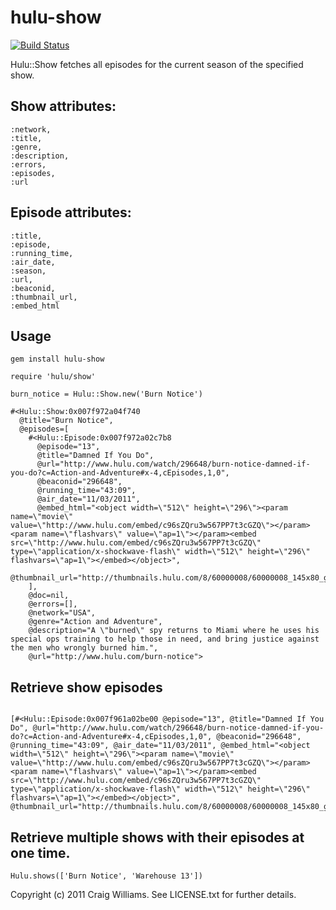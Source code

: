 # hulu-show

[![Build Status](https://secure.travis-ci.org/CraigWilliams/hulu-show.png)](http://travis-ci.org/CraigWilliams/hulu-show)

Hulu::Show fetches all episodes for the current season of the specified show.

## Show attributes:

    :network,
    :title,
    :genre,
    :description,
    :errors,
    :episodes,
    :url

## Episode attributes:

    :title,
    :episode,
    :running_time,
    :air_date,
    :season,
    :url,
    :beaconid,
    :thumbnail_url,
    :embed_html

## Usage

```gem install hulu-show```

```require 'hulu/show'```

```burn_notice = Hulu::Show.new('Burn Notice')```

    #<Hulu::Show:0x007f972a04f740
      @title="Burn Notice",
      @episodes=[
        #<Hulu::Episode:0x007f972a02c7b8
          @episode="13",
          @title="Damned If You Do",
          @url="http://www.hulu.com/watch/296648/burn-notice-damned-if-you-do?c=Action-and-Adventure#x-4,cEpisodes,1,0",
          @beaconid="296648",
          @running_time="43:09",
          @air_date="11/03/2011",
          @embed_html="<object width=\"512\" height=\"296\"><param name=\"movie\" value=\"http://www.hulu.com/embed/c96sZQru3w567PP7t3cGZQ\"></param><param name=\"flashvars\" value=\"ap=1\"></param><embed src=\"http://www.hulu.com/embed/c96sZQru3w567PP7t3cGZQ\" type=\"application/x-shockwave-flash\" width=\"512\" height=\"296\" flashvars=\"ap=1\"></embed></object>",
          @thumbnail_url="http://thumbnails.hulu.com/8/60000008/60000008_145x80_generated.jpg">
        ],
        @doc=nil,
        @errors=[],
        @network="USA",
        @genre="Action and Adventure",
        @description="A \"burned\" spy returns to Miami where he uses his special ops training to help those in need, and bring justice against the men who wrongly burned him.",
        @url="http://www.hulu.com/burn-notice">

## Retrieve show episodes

```burn_notice.episodes

[#<Hulu::Episode:0x007f961a02be00 @episode="13", @title="Damned If You Do", @url="http://www.hulu.com/watch/296648/burn-notice-damned-if-you-do?c=Action-and-Adventure#x-4,cEpisodes,1,0", @beaconid="296648", @running_time="43:09", @air_date="11/03/2011", @embed_html="<object width=\"512\" height=\"296\"><param name=\"movie\" value=\"http://www.hulu.com/embed/c96sZQru3w567PP7t3cGZQ\"></param><param name=\"flashvars\" value=\"ap=1\"></param><embed src=\"http://www.hulu.com/embed/c96sZQru3w567PP7t3cGZQ\" type=\"application/x-shockwave-flash\" width=\"512\" height=\"296\" flashvars=\"ap=1\"></embed></object>", @thumbnail_url="http://thumbnails.hulu.com/8/60000008/60000008_145x80_generated.jpg">]
```

## Retrieve multiple shows with their episodes at one time.

```Hulu.shows(['Burn Notice', 'Warehouse 13'])```


Copyright (c) 2011 Craig Williams. See LICENSE.txt for
further details.

